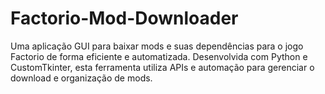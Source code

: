 # Factorio-Mod-Downloader
Uma aplicação GUI para baixar mods e suas dependências para o jogo Factorio de forma eficiente e automatizada. Desenvolvida com Python e CustomTkinter, esta ferramenta utiliza APIs e automação para gerenciar o download e organização de mods.
